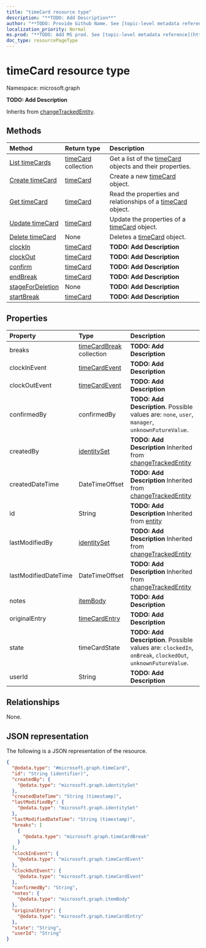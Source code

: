 ```yaml
---
title: "timeCard resource type"
description: "**TODO: Add Description**"
author: "**TODO: Provide Github Name. See [topic-level metadata reference](https://msgo.azurewebsites.net/add/document/guidelines/metadata.html#topic-level-metadata)**"
localization_priority: Normal
ms.prod: "**TODO: Add MS prod. See [topic-level metadata reference](https://msgo.azurewebsites.net/add/document/guidelines/metadata.html#topic-level-metadata)**"
doc_type: resourcePageType
---
```


# timeCard resource type

Namespace: microsoft.graph



**TODO: Add Description**


Inherits from [changeTrackedEntity](../resources/changetrackedentity.md).

## Methods
|Method|Return type|Description|
|:---|:---|:---|
|[List timeCards](../api/timecard-list.md)|[timeCard](../resources/timecard.md) collection|Get a list of the [timeCard](../resources/timecard.md) objects and their properties.|
|[Create timeCard](../api/timecard-create.md)|[timeCard](../resources/timecard.md)|Create a new [timeCard](../resources/timecard.md) object.|
|[Get timeCard](../api/timecard-get.md)|[timeCard](../resources/timecard.md)|Read the properties and relationships of a [timeCard](../resources/timecard.md) object.|
|[Update timeCard](../api/timecard-update.md)|[timeCard](../resources/timecard.md)|Update the properties of a [timeCard](../resources/timecard.md) object.|
|[Delete timeCard](../api/timecard-delete.md)|None|Deletes a [timeCard](../resources/timecard.md) object.|
|[clockIn](../api/timecard-clockin.md)|[timeCard](../resources/timecard.md)|**TODO: Add Description**|
|[clockOut](../api/timecard-clockout.md)|[timeCard](../resources/timecard.md)|**TODO: Add Description**|
|[confirm](../api/timecard-confirm.md)|[timeCard](../resources/timecard.md)|**TODO: Add Description**|
|[endBreak](../api/timecard-endbreak.md)|[timeCard](../resources/timecard.md)|**TODO: Add Description**|
|[stageForDeletion](../api/timecard-stagefordeletion.md)|None|**TODO: Add Description**|
|[startBreak](../api/timecard-startbreak.md)|[timeCard](../resources/timecard.md)|**TODO: Add Description**|

## Properties
|Property|Type|Description|
|:---|:---|:---|
|breaks|[timeCardBreak](../resources/timecardbreak.md) collection|**TODO: Add Description**|
|clockInEvent|[timeCardEvent](../resources/timecardevent.md)|**TODO: Add Description**|
|clockOutEvent|[timeCardEvent](../resources/timecardevent.md)|**TODO: Add Description**|
|confirmedBy|confirmedBy|**TODO: Add Description**. Possible values are: `none`, `user`, `manager`, `unknownFutureValue`.|
|createdBy|[identitySet](../resources/identityset.md)|**TODO: Add Description** Inherited from [changeTrackedEntity](../resources/changetrackedentity.md)|
|createdDateTime|DateTimeOffset|**TODO: Add Description** Inherited from [changeTrackedEntity](../resources/changetrackedentity.md)|
|id|String|**TODO: Add Description** Inherited from [entity](../resources/entity.md)|
|lastModifiedBy|[identitySet](../resources/identityset.md)|**TODO: Add Description** Inherited from [changeTrackedEntity](../resources/changetrackedentity.md)|
|lastModifiedDateTime|DateTimeOffset|**TODO: Add Description** Inherited from [changeTrackedEntity](../resources/changetrackedentity.md)|
|notes|[itemBody](../resources/itembody.md)|**TODO: Add Description**|
|originalEntry|[timeCardEntry](../resources/timecardentry.md)|**TODO: Add Description**|
|state|timeCardState|**TODO: Add Description**. Possible values are: `clockedIn`, `onBreak`, `clockedOut`, `unknownFutureValue`.|
|userId|String|**TODO: Add Description**|

## Relationships
None.

## JSON representation
The following is a JSON representation of the resource.
<!-- {
  "blockType": "resource",
  "keyProperty": "id",
  "@odata.type": "microsoft.graph.timeCard",
  "baseType": "microsoft.graph.changeTrackedEntity",
  "openType": false
}
-->
``` json
{
  "@odata.type": "#microsoft.graph.timeCard",
  "id": "String (identifier)",
  "createdBy": {
    "@odata.type": "microsoft.graph.identitySet"
  },
  "createdDateTime": "String (timestamp)",
  "lastModifiedBy": {
    "@odata.type": "microsoft.graph.identitySet"
  },
  "lastModifiedDateTime": "String (timestamp)",
  "breaks": [
    {
      "@odata.type": "microsoft.graph.timeCardBreak"
    }
  ],
  "clockInEvent": {
    "@odata.type": "microsoft.graph.timeCardEvent"
  },
  "clockOutEvent": {
    "@odata.type": "microsoft.graph.timeCardEvent"
  },
  "confirmedBy": "String",
  "notes": {
    "@odata.type": "microsoft.graph.itemBody"
  },
  "originalEntry": {
    "@odata.type": "microsoft.graph.timeCardEntry"
  },
  "state": "String",
  "userId": "String"
}
```

